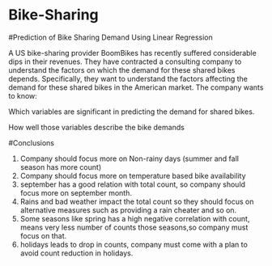 # Bike-Sharing

#Prediction of Bike Sharing Demand Using Linear Regression

A US bike-sharing provider BoomBikes has recently suffered considerable dips in their revenues. They have contracted a consulting company to understand the factors on which the demand for these shared bikes depends. Specifically, they want to understand the factors affecting the demand for these shared bikes in the American market. The company wants to know:

Which variables are significant in predicting the demand for shared bikes.

How well those variables describe the bike demands


#Conclusions
1. Company should focus more on Non-rainy days (summer and fall season has more count)
2. Company should focus more on temperature based bike availability
3. september has a good relation with total count, so company should focus more on september month.
4. Rains and bad weather impact the total count so they should focus on alternative measures such as providing a 
    rain cheater and so on.
5. Some seasons like spring has a high negative correlation with count, means very less number of counts those 
    seasons,so company must focus on that.
6. holidays leads to drop in counts, company must come with a plan to avoid count reduction in holidays.
